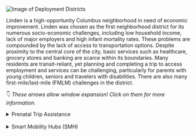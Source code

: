 ![Image of Deployment Districts](https://www.columbusunderground.com/wp-content/uploads/2017/08/smart-columbus-03.jpg)

Linden is a high-opportunity Columbus neighborhood in need of
economic improvement. Linden was chosen as the first neighborhood district for its numerous
socio-economic challenges, including low household income, lack of major employers and
high infant mortality rates. These problems are compounded by the lack of access to
transportation options. Despite proximity to the central core of the city, basic services such as
healthcare, grocery stores and banking are scarce within its boundaries. Many residents are
transit-reliant, yet planning and completing a trip to access employment and services can be
challenging, particularly for parents with young children, seniors and travelers with
disabilities. There are also many first-mile/last-mile (FMLM) challenges in the district.

:point_down: _These arrows allow window expansion! Click on them for more information._
<details><summary>Prenatal Trip Assistance</summary>
<hr>

## Prenatal Trip Assistance

Columbus has one of the highest infant mortality rates in the country, which is partially caused by expectant
mothers not getting necessary prenatal healthcare. The existing Non-Emergency Medical Transportation
(NEMT) system does not always provide reliable round-trip transportation. Linden residents have challenges
accessing healthcare services due to the current NEMT model and technologies. It is our goal to work with
Franklin County and Celebrate One to develop a means for bridging the gap among healthcare providers,
expectant mothers and NEMT services that are paid for through the Medicaid system.
This project will be further vetted with key stakeholders to identify goals and measurable objectives. A driving
force for deployment of this project is the need to provide a more streamlined and efficient NEMT system to
improve mobility and satisfaction for users.

<hr>
</details><br>

<details><summary>Smart Mobility Hubs (SMH)</summary>
<hr>

## Smart Mobility Hubs (SMH)

Currently, there are no enhanced mobility or multimodal transit features to alleviate FMLM challenges in the
Linden area or along the Cleveland Ave corridor. Columbus is working to make mobility a great equalizer in
part by embracing multi-modal transportation and making it as accessible and easy to use as possible. Our
vision is to transform some COTA bus stops along the BRT CMAX corridor and transit centers into smart
mobility hubs, where someone getting on or off the bus can easily access the next leg of their trip. Public Wi-Fi
will be a key enabler for the hub and its points of connection (Wi-Fi is also present in COTA's stations, CMAX,
and buses). The city plans to outfit the hubs with kiosks to assist in travel planning and expanded
transportation options via other modes, such as bike and car-sharing. The smart mobility hubs will be linked
with COTA systems to provide transit information with real-time arrival and departure times to the passengers
waiting at the hubs. This project will also explore the utility of these hubs in the commercial district, which also
faces similar FMLM challenges in connecting travelers to their destinations. This project provides an opportunity for residents and visitors to access multiple modes of travel to solve
FMLM challenges. The City of Columbus identified the following objectives to evaluate the measurable impact
the SMH project is intended to provide:
- Encourage use of multiple modes of transportation
- Improve overall traveler experience

<hr>
</details>
